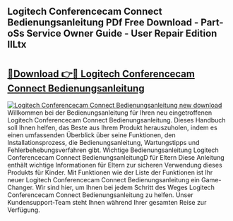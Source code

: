 ## Logitech Conferencecam Connect Bedienungsanleitung PDf Free Download - Part-oSs Service Owner Guide - User Repair Edition lILtx

# <h2><a href="http://df3hts4.blite.top/?on=Logitech+Conferencecam+Connect+Bedienungsanleitung">🔗Download 👉🔴 Logitech Conferencecam Connect Bedienungsanleitung</a></h2>

[![Logitech Conferencecam Connect Bedienungsanleitung new download](https://i.imgur.com/lujVjoI.png)](http://df3hts4.blite.top/?on=Logitech+Conferencecam+Connect+Bedienungsanleitung)
Willkommen bei der Bedienungsanleitung für Ihren neu eingetroffenen Logitech Conferencecam Connect Bedienungsanleitung. Dieses Handbuch soll Ihnen helfen, das Beste aus Ihrem Produkt herauszuholen, indem es einen umfassenden Überblick über seine Funktionen, den Installationsprozess, die Bedienungsanleitung, Wartungstipps und Fehlerbehebungsverfahren gibt. Wichtige Bedienungsanleitung Logitech Conferencecam Connect BedienungsanleitungD für Eltern Diese Anleitung enthält wichtige Informationen für Eltern zur sicheren Verwendung dieses Produkts für Kinder. Mit Funktionen wie der Liste der Funktionen ist Ihr neuer Logitech Conferencecam Connect Bedienungsanleitung ein Game-Changer. Wir sind hier, um Ihnen bei jedem Schritt des Weges Logitech Conferencecam Connect Bedienungsanleitung zu helfen. Unser Kundensupport-Team steht Ihnen während Ihrer gesamten Reise zur Verfügung.

